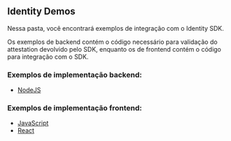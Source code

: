 ## Identity Demos

Nessa pasta, você encontrará exemplos de integração com o Identity SDK.

Os exemplos de backend contém o código necessário para validação do attestation devolvido pelo SDK, enquanto os de frontend contém o código para integração com o SDK.

### Exemplos de implementação backend:

* [NodeJS](./backend_nodejs)

### Exemplos de implementação frontend:

* [JavaScript](./frontend_javascript)
* [React](./frontend_react)